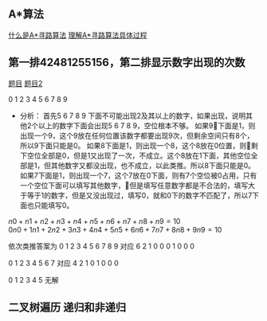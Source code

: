 ## A*算法  
[什么是A\*寻路算法](http://www.sohu.com/a/191037466_478315)
[理解A\*寻路算法具体过程](https://www.cnblogs.com/technology/p/2058842.html)

## 第一排42481255156，第二排显示数字出现的次数  
[题目](http://lg-asus.iteye.com/blog/1910112)
[题目2](https://blog.csdn.net/u012333003/article/details/24627495)  

0 1 2 3 4 5 6 7 8 9  

+ 分析：
首先5 6 7 8 9 下面不可能出现2及其以上的数字，如果出现，说明其他2个以上的数字下面会出现5 6 7 8 9，空位根本不够。
如果9下面是1，则出现一个9，这个9放在任何位置该数字都要出现9次，但剩余空间只有8个，所以9下面只能是0。
如果8下面是1，则出现一个8，这个8放在0位置，则剩下空位全部是0，但是1又出现了一次，不成立。这个8放在1下面，其他空位全部是1，但其他数字又都没出现，也不成立，以此类推。所以8下面只能是0。
如果7下面是1，则出现一个7，这个7放在0下面，则有7个空位被0占用，只有一个空位下面可以填写其他数字，但是填写任意数字都是不合法的，填写大于等于1的数字，但是又没出现过，填写0，就和0下的数字不匹配了，所以7下面也只能填写0。

$n0+n1+n2+n3+n4+n5+n6+n7+n8+n9=10$  
$0n0+1n1+2n2+3n3+4n4+5n5+6n6+7n7+8n8+9n9=10$

依次类推答案为 
0 1 2 3 4 5 6 7 8 9 对应
6 2 1 0 0 0 1 0 0 0 

0 1 2 3 4 5 6 7 对应
4 2 1 0 1 0 0 0 

0 1 2 3 4 5 无解


## 二叉树遍历 递归和非递归